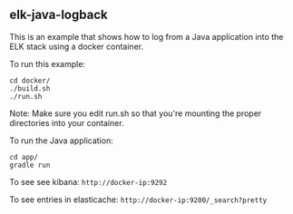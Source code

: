 elk-java-logback
----------------

This is an example that shows how to log from a Java application into the ELK
stack using a docker container.

To run this example:

    cd docker/
    ./build.sh
    ./run.sh

Note: Make sure you edit run.sh so that you're mounting the proper directories into your container.

To run the Java application:

    cd app/
    gradle run

To see see kibana: `http://docker-ip:9292`

To see entries in elasticache: `http://docker-ip:9200/_search?pretty`

